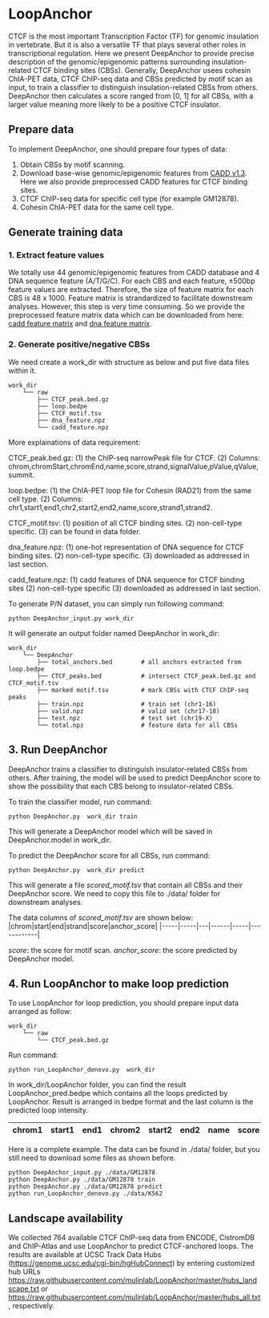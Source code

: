 # LoopAnchor

CTCF is the most important Transcription Factor (TF) for genomic insulation in vertebrate. But it is also a versatile TF that plays several other roles in transcriptional regulation. Here we present DeepAnchor to provide precise description of the genomic/epigenomic patterns surrounding insulation-related CTCF binding sites (CBSs). Generally, DeepAnchor usees cohesin ChIA-PET data, CTCF ChIP-seq data and CBSs predicted by motif scan as input, to train a classifier to distinguish insulation-related CBSs from others. DeepAnchor then calculates a score ranged from [0, 1] for all CBSs, with a larger value meaning more likely to be a positive CTCF insulator.


## Prepare data
To implement DeepAnchor, one should prepare four types of data:
1. Obtain CBSs by motif scanning.
2. Download base-wise genomic/epigenomic features from [CADD v1.3](https://cadd.gs.washington.edu/download). Here we also provide preprocessed CADD features for CTCF binding sites.
3. CTCF ChIP-seq data for specific cell type (for example GM12878).
4. Cohesin ChIA-PET data for the same cell type. 


## Generate training data
### 1. Extract feature values
We totally use 44 genomic/epigenomic features from CADD database and 4 DNA sequence feature (A/T/G/C). For each CBS and each feature, ±500bp feature values are extracted. Therefore, the size of feature matrix for each CBS is 48 x 1000. Feature matrix is strandardized to facilitate downstream analyses. However, this step is very time consuming. So we provide the preprocessed feature matrix data which can be downloaded from here: [cadd feature matrix](http://www.mulinlab.org/LoopAnchor/cadd_feature.npz) and [dna feature matrix](http://www.mulinlab.org/LoopAnchor/dna_feature.npz).

### 2. Generate positive/negative CBSs
We need create a work_dir with structure as below and put five data files within it.
```
work_dir
    └── raw                   
        ├── CTCF_peak.bed.gz              
        ├── loop.bedpe              
        ├── CTCF_motif.tsv
        ├── dna_feature.npz      
        └── cadd_feature.npz
```
More explainations of data requirement:

CTCF_peak.bed.gz: 
    (1) the ChIP-seq narrowPeak file for CTCF.
    (2) Columns: chrom,chromStart,chromEnd,name,score,strand,signalValue,pValue,qValue,summit.

loop.bedpe:
    (1) the ChIA-PET loop file for Cohesin (RAD21) from the same cell type.
    (2) Columns: chr1,start1,end1,chr2,start2,end2,name,score,strand1,strand2.

CTCF_motif.tsv:
    (1) position of all CTCF binding sites.
    (2) non-cell-type specific.
    (3) can be found in data folder.

dna_feature.npz:
    (1) one-hot representation of DNA sequence for CTCF binding sites.
    (2) non-cell-type specific.
    (3) downloaded as addressed in last section.

cadd_feature.npz:
    (1) cadd features of DNA sequence for CTCF binding sites
    (2) non-cell-type specific
    (3) downloaded as addressed in last section.

To generate P/N dataset, you can simply run following command:
```properties
python DeepAnchor_input.py work_dir
```


It will generate an output folder named DeepAnchor in work_dir:
```
work_dir
    └── DeepAnchor  
        ├── total_anchors.bed        # all anchors extracted from loop.bedpe
        ├── CTCF_peaks.bed           # intersect CTCF_peak.bed.gz and CTCF_motif.tsv
        ├── marked motif.tsv         # mark CBSs with CTCF ChIP-seq peaks          
        ├── train.npz                # train set (chr1-16)
        ├── valid.npz                # valid set (chr17-18)
        ├── test.npz                 # test set (chr19-X)                 
        └── total.npz                # feature data for all CBSs
```     


## 3. Run DeepAnchor
DeepAnchor trains a classifier to distinguish insulator-related CBSs from others. After training, the model will be used to predict DeepAnchor score to show the possibility that each CBS belong to insulator-related CBSs. 

To train the classifier model, run command:
```properties
python DeepAnchor.py  work_dir train
```
This will generate a DeepAnchor model which will be saved in DeepAnchor.model in work_dir.

To predict the DeepAnchor score for all CBSs, run command:

```properties
python DeepAnchor.py  work_dir predict
```

This will generate a file *scored_motif.tsv* that contain all CBSs and their DeepAnchor score. We need to copy this file to ./data/ folder for downstream analyses.

The data columns of *scored_motif.tsv* are shown below:
|chrom|start|end|strand|score|anchor_score|
|-----|-----|---|------|-----|------------|

*score*: the score for motif scan.
*anchor_score*: the score predicted by DeepAnchor model.

## 4. Run LoopAnchor to make loop prediction

To use LoopAnchor for loop prediction, you should prepare input data arranged as follow:

```
work_dir
    └── raw                   
        └── CTCF_peak.bed.gz
```

Run command:
```properties
python run_LoopAnchor_denovo.py  work_dir
```
In work_dir/LoopAnchor folder, you can find the result LoopAnchor_pred.bedpe which contains all the loops predicted by LoopAnchor. Result is arranged in bedpe format and the last column is the predicted loop intensity.

|chrom1|start1|end1|chrom2|start2|end2|name|score|strand1|strand2|Score|
|------|------|----|------|------|----|----|-----|-------|-------|-----|





Here is a complete example. The data can be found in ./data/ folder, but you still need to download some files as shown before.
```properties
python DeepAnchor_input.py ./data/GM12878
python DeepAnchor.py ./data/GM12878 train
python DeepAnchor.py ./data/GM12878 predict
python run_LoopAnchor_denovo.py ./data/K562
```


## Landscape availability
We collected 764 available CTCF ChIP-seq data from ENCODE, CistromDB and ChIP-Atlas and use LoopAnchor to predict CTCF-anchored loops. The results are available at UCSC Track Data Hubs (https://genome.ucsc.edu/cgi-bin/hgHubConnect) by entering customized hub URLs https://raw.githubusercontent.com/mulinlab/LoopAnchor/master/hubs_landscape.txt or https://raw.githubusercontent.com/mulinlab/LoopAnchor/master/hubs_all.txt, respectively.
